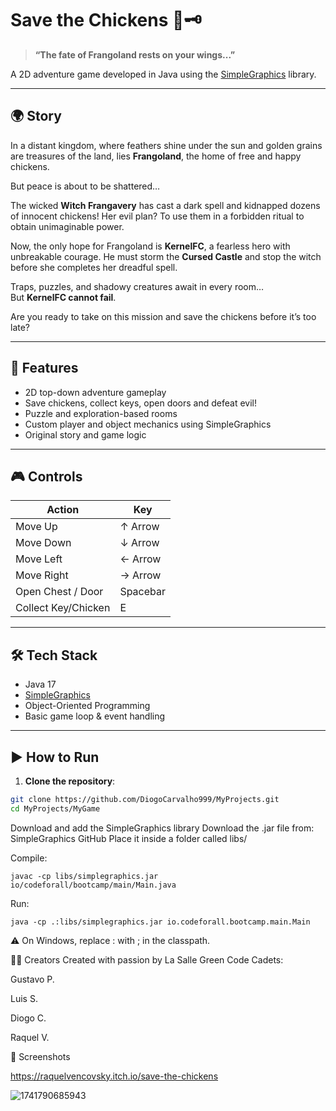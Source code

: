 # Save the Chickens 🐔🗝️

> **“The fate of Frangoland rests on your wings...”**

A 2D adventure game developed in Java using the [SimpleGraphics](https://github.com/academia-de-codigo/simple-graphics) library.

---

## 🌍 Story

In a distant kingdom, where feathers shine under the sun and golden grains are treasures of the land, lies **Frangoland**, the home of free and happy chickens.

But peace is about to be shattered…

The wicked **Witch Frangavery** has cast a dark spell and kidnapped dozens of innocent chickens! Her evil plan? To use them in a forbidden ritual to obtain unimaginable power.

Now, the only hope for Frangoland is **KernelFC**, a fearless hero with unbreakable courage. He must storm the **Cursed Castle** and stop the witch before she completes her dreadful spell.

Traps, puzzles, and shadowy creatures await in every room…  
But **KernelFC cannot fail**.

Are you ready to take on this mission and save the chickens before it’s too late?

---

## 🚀 Features

- 2D top-down adventure gameplay
- Save chickens, collect keys, open doors and defeat evil!
- Puzzle and exploration-based rooms
- Custom player and object mechanics using SimpleGraphics
- Original story and game logic

---

## 🎮 Controls

| Action              | Key        |
|---------------------|------------|
| Move Up             | ↑ Arrow    |
| Move Down           | ↓ Arrow    |
| Move Left           | ← Arrow    |
| Move Right          | → Arrow    |
| Open Chest / Door   | Spacebar   |
| Collect Key/Chicken | E          |

---

## 🛠️ Tech Stack

- Java 17
- [SimpleGraphics](https://github.com/academia-de-codigo/simple-graphics)
- Object-Oriented Programming
- Basic game loop & event handling

---

## ▶️ How to Run

1. **Clone the repository**:
```bash
git clone https://github.com/DiogoCarvalho999/MyProjects.git
cd MyProjects/MyGame
```

Download and add the SimpleGraphics library
Download the .jar file from: SimpleGraphics GitHub
Place it inside a folder called libs/

Compile:
```
javac -cp libs/simplegraphics.jar io/codeforall/bootcamp/main/Main.java
```
Run:
```
java -cp .:libs/simplegraphics.jar io.codeforall.bootcamp.main.Main
```
⚠️ On Windows, replace : with ; in the classpath.

👨‍💻 Creators
Created with passion by La Salle Green Code Cadets:

Gustavo P.

Luis S.

Diogo C.

Raquel V.

📸 Screenshots 

https://raquelvencovsky.itch.io/save-the-chickens


![1741790685943](https://github.com/user-attachments/assets/8aab8ad7-ed47-477d-badf-da41ef878c02)
